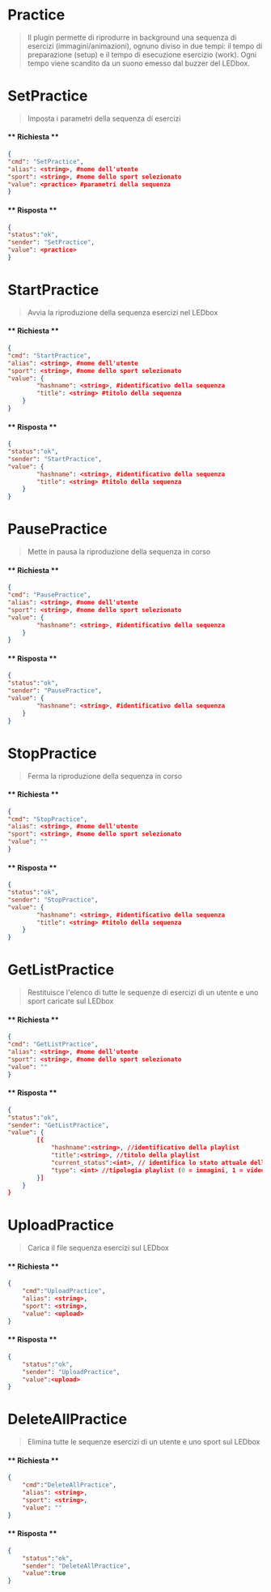 # Practice
> Il plugin permette di riprodurre in background una sequenza di esercizi (immagini/animazioni), ognuno diviso in due tempi: il tempo di preparazione (setup) e il tempo di esecuzione esercizio (work). Ogni tempo viene scandito da un suono emesso dal buzzer del LEDbox. 

# SetPractice

> Imposta i parametri della sequenza di esercizi

<!--  tabs:start  -->

#### ** Richiesta **

```json
{
"cmd": "SetPractice",
"alias": <string>, #nome dell'utente
"sport": <string>, #nome dello sport selezionato
"value": <practice> #parametri della sequenza
}
```

#### ** Risposta **

```json
{
"status":"ok",
"sender": "SetPractice",
"value": <practice>
}
```
<!--  tabs:end  -->

# StartPractice

> Avvia la riproduzione della sequenza esercizi nel LEDbox

<!--  tabs:start  -->

#### ** Richiesta **

```json
{
"cmd": "StartPractice",
"alias": <string>, #nome dell'utente
"sport": <string>, #nome dello sport selezionato
"value": {
        "hashname": <string>, #identificativo della sequenza
        "title": <string> #titolo della sequenza
    }
}
```

#### ** Risposta **

```json
{
"status":"ok",
"sender": "StartPractice",
"value": {
        "hashname": <string>, #identificativo della sequenza
        "title": <string> #titolo della sequenza
    }
}
```
<!--  tabs:end  -->

# PausePractice

> Mette in pausa la riproduzione della sequenza in corso

<!--  tabs:start  -->

#### ** Richiesta **

```json
{
"cmd": "PausePractice",
"alias": <string>, #nome dell'utente
"sport": <string>, #nome dello sport selezionato
"value": {
        "hashname": <string>, #identificativo della sequenza
    }
}
```

#### ** Risposta **

```json
{
"status":"ok",
"sender": "PausePractice",
"value": {
        "hashname": <string>, #identificativo della sequenza
    }
}
```
<!--  tabs:end  -->

# StopPractice

> Ferma la riproduzione della sequenza in corso

<!--  tabs:start  -->

#### ** Richiesta **

```json
{
"cmd": "StopPractice",
"alias": <string>, #nome dell'utente
"sport": <string>, #nome dello sport selezionato
"value": ""
}
```

#### ** Risposta **

```json
{
"status":"ok",
"sender": "StopPractice",
"value": {
        "hashname": <string>, #identificativo della sequenza
        "title": <string> #titolo della sequenza
    }
}
```
<!--  tabs:end  -->


# GetListPractice

> Restituisce l'elenco di tutte le sequenze di esercizi di un utente e uno sport caricate sul LEDbox

<!--  tabs:start  -->

#### ** Richiesta **

```json
{
"cmd": "GetListPractice",
"alias": <string>, #nome dell'utente
"sport": <string>, #nome dello sport selezionato
"value": ""
}
```

#### ** Risposta **

```json
{
"status":"ok",
"sender": "GetListPractice",
"value": {
        [{
            "hashname":<string>, //identificativo della playlist
            "title":<string>, //titolo della playlist
            "current_status":<int>, // identifica lo stato attuale della playlist (0 = non in riproduzione; 1 = in riproduzione; 2 = in pausa)
            "type": <int> //tipologia playlist (0 = immagini, 1 = video)
        }]
    }
}
```
<!--  tabs:end  -->

# UploadPractice

> Carica il file sequenza esercizi sul LEDbox

<!--  tabs:start  -->

#### ** Richiesta **

```json
{
    "cmd":"UploadPractice",
    "alias": <string>,
    "sport": <string>,
    "value": <upload>
}
```

#### ** Risposta **

```json
{
    "status":"ok",
    "sender": "UploadPractice",
    "value":<upload>
}
```
<!--  tabs:end  -->

# DeleteAllPractice

> Elimina tutte le sequenze esercizi di un utente e uno sport sul LEDbox

<!--  tabs:start  -->

#### ** Richiesta **

```json
{
    "cmd":"DeleteAllPractice",
    "alias": <string>,
    "sport": <string>,
    "value": ""
}
```

#### ** Risposta **

```json
{
    "status":"ok",
    "sender": "DeleteAllPractice",
    "value":true
}
```
<!--  tabs:end  -->